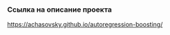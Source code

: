 <!-- ## Стратегии бустинга авторегрессионной модели -->

### Ссылка на описание проекта
https://achasovsky.github.io/autoregression-boosting/
